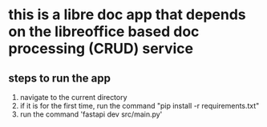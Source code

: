 # this is a libre doc app that depends on the libreoffice based doc processing (CRUD) service 

## steps to run the app

1. navigate to the current directory 
2. if it is for the first time, run the command "pip install -r requirements.txt"
3. run the command 'fastapi dev src/main.py'
